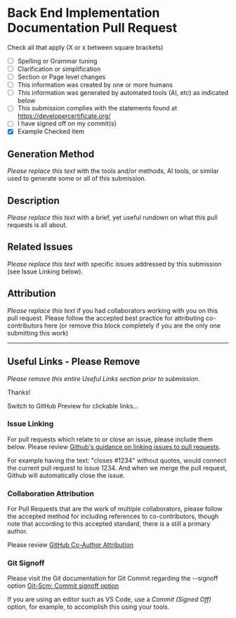 # Back End Implementation Documentation Pull Request

Check all that apply (X or x between square brackets)

- [ ] Spelling or Grammar tuning
- [ ] Clarification or simplification
- [ ] Section or Page level changes
- [ ] This information was created by one or more humans
- [ ] This information was generated by automated tools (AI, etc) as indicated below
- [ ] This submission complies with the statements found at https://developercertificate.org/
- [ ] I have signed off on my commit(s)
- [x] Example Checked item

## Generation Method

*Please replace this text* with the tools and/or methods, AI tools, or similar used to generate
some or all of this submission.

## Description

*Please replace this text* with a brief, yet useful rundown on what this pull requests is all about.

## Related Issues

*Please replace this text* with specific issues addressed by this submission (see Issue Linking below).

## Attribution

*Please replace this text* if you had collaborators working with you on this pull request. Please follow
the accepted best practice for attributing co-contributors here (or remove this block completely if you
are the only one submitting this work)

_________________

## Useful Links - Please Remove

*Please remove this entire Useful Links section prior to submission*.

Thanks!

Switch to GitHub Preview for clickable links…

### Issue Linking

For pull requests which relate to or close an issue, please include them below.
Please review [Github's guidance on linking issues to pull requests](https://docs.github.com/en/issues/tracking-your-work-with-issues/linking-a-pull-request-to-an-issue).

For example having the text: "closes #1234" without quotes, would connect the current pull
request to issue 1234.  And when we merge the pull request, Github will automatically close the issue.

### Collaboration Attribution

For Pull Requests that are the work of multiple collaborators, please follow the accepted
method for including references to co-contributors, though note that according to this accepted
standard, there is a still a primary author.

Please review [GitHub Co-Author Attribution](https://docs.github.com/en/pull-requests/committing-changes-to-your-project/creating-and-editing-commits/creating-a-commit-with-multiple-authors)

### Git Signoff

Please visit the Git documentation for Git Commit regarding the --signoff option
[Git-Scm: Commit signoff option](https://git-scm.com/docs/git-commit#Documentation/git-commit.txt---signoff)

If you are using an editor such as VS Code, use a *Commit (Signed Off)* option, for example, to accomplish this using your tools.
